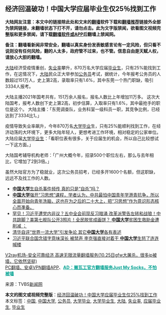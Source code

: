  <h2>经济回温破功！中国大学应届毕业生仅25％找到工作</h2> <p class="notice"><b>大陆网友注意：本文中的链接除此处和文末的<a href="https://github.com/bannedbook/fanqiang" >翻墙</a>软件下载和<a href="https://github.com/killgcd/justmysocks/blob/master/README.md">翻墙推荐</a>链接外全部为禁网链接，未翻墙状态下打不开，请勿点击。此为文字版禁闻，欲看图文视频完整版和更多禁闻，请下载<a href="https://github.com/bannedbook/fanqiang">翻墙软件或APP</a>后翻墙上禁闻网。</p><p>备注：翻墙看新闻非常安全，翻墙以真实身份发表敏感言论有一定风险，但只看不说则没有任何风险，翻的人太多，政府管不过来，也不管。信息自由是天赋人权，请放心大胆的翻墙。</b></p>  <div class="entry"> <p id="conimg"></p> <p><span class='wp_keywordlink_affiliate'><a href="https://www.bannedbook.org/" title="大陆" target="_blank">大陆</a></span>经济受疫情重创，<a href="https://www.bannedbook.org/bnews/tag/%E5%A4%B1%E4%B8%9A%E7%8E%87/" class="st_tag internal_tag" rel="tag" title="标签 失业率 下的日志">失业率</a>攀升，870万名大学应届<a href="https://www.bannedbook.org/bnews/tag/%E6%AF%95%E4%B8%9A%E7%94%9F/" class="st_tag internal_tag" rel="tag" title="标签 毕业生 下的日志">毕业生</a>，只有25%能找到工作，在这情况下，<a href="https://www.bannedbook.org/bnews/tag/%e5%a4%a7%e9%99%86/" class="st_tag internal_tag" rel="tag" title="标签 大陆 下的日志">大陆</a>民众正大举参加<a href="https://www.bannedbook.org/bnews/tag/%e5%85%ac%e5%8a%a1%e5%91%98/" class="st_tag internal_tag" rel="tag" title="标签 公务员 下的日志">公务员</a>考试，据统计，今年报考公务员的人数超过151万人，史上第2高，录取率只有1.6%，其中东莞一个热门职缺，吸引3334人报考。</p> <p>大陆主播2021年国考共有，151万余人报名，报名人数比上年增加11万多。 这次大陆国考，报考人数创下史上第2高，初步估算，入取率只有1.6%，其中最抢手的职位是这个。 大陆主播：「东莞调查队，业务科室一级科员一职，其竞争比例，已经达到了3334比1。」</p> <p>疫情导致失业率飙升，今年870万名<a href="https://www.bannedbook.org/bnews/tag/%E5%A4%A7%E5%AD%A6%E6%AF%95%E4%B8%9A/" class="st_tag internal_tag" rel="tag" title="标签 大学毕业 下的日志">大学毕业</a>生，只有25%能顺利找到工作，在经济动荡的大环境下，更多大陆年轻人，更想考进工作环境，相对稳定的公家单位。 大陆应届<a href="https://www.bannedbook.org/bnews/tag/%E5%A4%A7%E5%AD%A6%E6%AF%95%E4%B8%9A%E7%94%9F/" class="st_tag internal_tag" rel="tag" title="标签 大学毕业生 下的日志">大学毕业生</a>：「看职位表有很多，关于应届生的机会，所以自己比较想试一下这方面。」</p>  <p>大陆国考辅导机构老师：「广州大概今年，招录500个职位左右，那么与去年相比，它增加了2到3倍。」</p> <p>虽然大陆官方为了稳就业，这次公务员招考，已经多开1600个名额，但这职缺，远远不及找工作的人数。</p> <ul class='op-related-articles' title='相关阅读'> <li><a href='https://www.bannedbook.org/bnews/baitai/20201022/1418373.html' target='_blank'><b>中国大学</b>生自杀事件频传 真的只是“自杀”吗？</a></li> <li><a href='https://www.bannedbook.org/bnews/bannedvideo/20201011/1412033.html' target='_blank'><b>中国大学</b>强开“习思想”课程，学者认为，中共最怕中国青年学港青抗争，所以全面开始向青年洗脑，这也在为之后的二十大上，把“习思想”作为意识形态核心而凖备。</a></li> <li><a href='https://www.bannedbook.org/bnews/bannedvideo/20201011/1411667.html' target='_blank'>罕见！习近平遭党内非议？五中全会前现反习暗涌 改革派警告左转和战狼！中共跳脚？美第七舰队公开3照片！全民脱贫成画饼？ <b>中国大学</b>贫困生救助金遭削减 ；</a></li> <li><a href='https://www.bannedbook.org/bnews/baitai/20200926/1403218.html' target='_blank'>清华自评“世界一流大学”引发争论 其它<b>中国大学</b>各有表述</a></li> <li><a href='https://www.bannedbook.org/bnews/topimagenews/20200923/1401819.html' target='_blank'>习近平联合国念错字意味深长 被禁声 李克强直接对着干 <b>中国大学</b>生怒了连连喊楼</a></li> </ul> <p class="texttj"> <a href="https://www.bannedbook.org/forum23/topic22702.html" target="_blank">V2ray机场-安全可靠经济 高速无限流量翻墙服务(10.25日gfw大屠杀，很多ip被墙，它依然坚挺)</a><br/> <a href="https://github.com/bannedbook/fanqiang/wiki/%E7%A6%81%E9%97%BB%E7%BD%91%E5%AE%89%E5%8D%93%E7%BF%BB%E5%A2%99%E6%96%B0%E9%97%BBAPP" target="_blank">PC翻墙、安卓VPN翻墙APP</a>、<span onclick="window.open('https://github.com/killgcd/justmysocks/blob/master/README.md')" style="font-weight:bold;color:#00A191;cursor:pointer;text-decoration:underline;outline:none">AD：搬瓦工官方翻墙服务Just My Socks，不怕被墙</span></p><p> 来源：TVBS<span class='wp_keywordlink_affiliate'><a href="https://www.bannedbook.org/" title="新闻网">新闻网</a></span> </p><a name='sharetosocial'></a>       <div><b>本文的图文或视频完整版</b>：<a href='https://www.bannedbook.org/bnews/topimagenews/20201102/1424179.html'>经济回温破功！中国大学应届毕业生仅25%找到工作</a></div>  </div><!--END ENTRY--> <div class="postfooter"> <div>本文标签：<a href="https://www.bannedbook.org/bnews/tag/%E4%B8%AD%E5%9B%BD/" rel="tag">中国</a>, <a href="https://www.bannedbook.org/bnews/tag/%e4%b8%ad%e5%9b%bd%e5%a4%a7%e5%ad%a6/" rel="tag">中国大学</a>, <a href="https://www.bannedbook.org/bnews/tag/%e5%85%ac%e5%8a%a1%e5%91%98/" rel="tag">公务员</a>, <a href="https://www.bannedbook.org/bnews/tag/%E5%A4%A7%E5%AD%A6%E6%AF%95%E4%B8%9A/" rel="tag">大学毕业</a>, <a href="https://www.bannedbook.org/bnews/tag/%E5%A4%A7%E5%AD%A6%E6%AF%95%E4%B8%9A%E7%94%9F/" rel="tag">大学毕业生</a>, <a href="https://www.bannedbook.org/bnews/tag/%e5%a4%a7%e9%99%86/" rel="tag">大陆</a>, <a href="https://www.bannedbook.org/bnews/tag/%E5%A4%B1%E4%B8%9A%E7%8E%87/" rel="tag">失业率</a>, <a href="https://www.bannedbook.org/bnews/tag/%E5%BA%94%E5%B1%8A%E6%AF%95%E4%B8%9A%E7%94%9F/" rel="tag">应届毕业生</a>, <a href="https://www.bannedbook.org/bnews/tag/%E6%AF%95%E4%B8%9A%E7%94%9F/" rel="tag">毕业生</a></div>  </div><!--END POSTFOOTER--> 
